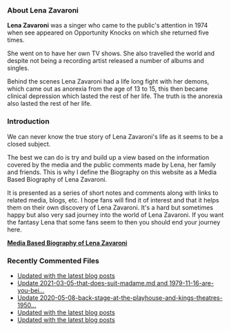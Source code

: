 ### About Lena Zavaroni

<p><strong>Lena Zavaroni</strong> was a singer who came to the public's attention in 1974 when see appeared on Opportunity Knocks on which she returned five times.</p>

<p>She went on to have her own TV shows. She also travelled the world and despite not being a recording artist released a number of albums and singles.</p>

<p>Behind the scenes Lena Zavaroni had a life long fight with her demons, which came out as anorexia from the age of 13 to 15, this then became clinical depression which lasted the rest of her life. The truth is the anorexia also lasted the rest of her life.</p>

### Introduction

<p>We can never know the true story of Lena Zavaroni's life as it seems to be a closed subject.</p>

<p>The best we can do is try and build up a view based on the information covered by the media and the public comments made by Lena, her family and friends. This is why I define the Biography on this website as a Media Based Biography of Lena Zavaroni.</p>

<p>It is presented as a series of short notes and comments along with links to related media, blogs, etc. I hope fans will find it of interest and that it helps them on their own discovery of Lena Zavaroni. It's a hard but sometimes happy but also very sad journey into the world of Lena Zavaroni. If you want the fantasy Lena that some fans seem to then you should end your journey here.</p>

<a href="https://fanzoflenazavaroni.github.io/biography/lena-zavaroni/"><strong>Media Based Biography of Lena Zavaroni</strong></a>

### Recently Commented Files

<!-- BLOG-POST-LIST:START -->
- [Updated with the latest blog posts](https://github.com/FanzOfLenaZavaroni/fanzoflenazavaroni.github.io/commit/1266944647bb04db58abb70f08a65df2bb838e2e)
- [Update 2021-03-05-that-does-suit-madame.md and 1979-11-16-are-you-bei…](https://github.com/FanzOfLenaZavaroni/fanzoflenazavaroni.github.io/commit/e098297c32a3e7181717c8365d85135c4f1dc60f)
- [Update 2020-05-08-back-stage-at-the-playhouse-and-kings-theatres-1950…](https://github.com/FanzOfLenaZavaroni/fanzoflenazavaroni.github.io/commit/b8baca2d0bb105835f1f1bcdd28d084a566ed72a)
- [Updated with the latest blog posts](https://github.com/FanzOfLenaZavaroni/fanzoflenazavaroni.github.io/commit/bac93960e47b61c6fcbbda1f68ecf4b5ef8de978)
- [Updated with the latest blog posts](https://github.com/FanzOfLenaZavaroni/fanzoflenazavaroni.github.io/commit/ac3548018f53d5a629be1158ec1ea824af8e2a0c)
<!-- BLOG-POST-LIST:END -->
